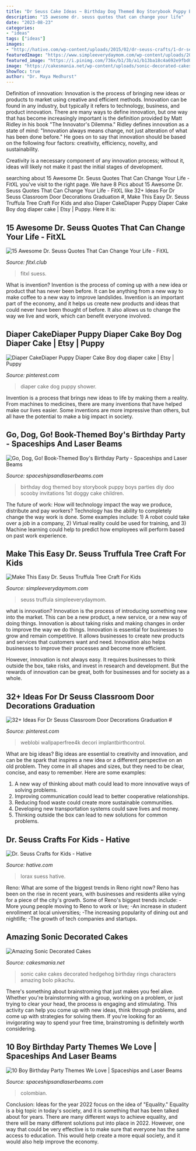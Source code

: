 ```yaml
---
title: "Dr Seuss Cake Ideas ~ Birthday Dog Themed Boy Storybook Puppy Boys Parties Diy Doo Scooby Invitations 1st Doggy Cake Children"
description: "15 awesome dr. seuss quotes that can change your life"
date: "2023-08-23"
categories:
- "ideas"
tags: ["ideas"]
images:
- "http://hative.com/wp-content/uploads/2015/02/dr-seuss-crafts/1-dr-seuss-crafts.jpg"
featuredImage: "https://www.simpleeverydaymom.com/wp-content/uploads/2019/02/dr-seuss-truffula-tree-craft-image-final-600x600.jpg"
featured_image: "https://i.pinimg.com/736x/b1/3b/a1/b13ba18c4a692e9fbd004b97acdf113d.jpg"
image: "https://cakesmania.net/wp-content/uploads/sonic-decorated-cakes-6.jpg"
ShowToc: true
author: "Dr. Maya Medhurst"
---
```



Definition of innovation:
Innovation is the process of bringing new ideas or products to market using creative and efficient methods. Innovation can be found in any industry, but typically it refers to technology, business, and product innovation.
There are many ways to define innovation, but one way that has become increasingly important is the definition provided by Matt Ridley in his book "The Innovator's Dilemma." Ridley defines innovation as a state of mind: "Innovation always means change, not just alteration of what has been done before." He goes on to say that innovation should be based on the following four factors: creativity, efficiency, novelty, and sustainability.

Creativity is a necessary component of any innovation process; without it, ideas will likely not make it past the initial stages of development.

	

		
searching about 15 Awesome Dr. Seuss Quotes That Can Change Your Life - FitXL you've visit to the right page. We have 8 Pics about 15 Awesome Dr. Seuss Quotes That Can Change Your Life - FitXL like 32+ Ideas For Dr Seuss Classroom Door Decorations Graduation #, Make This Easy Dr. Seuss Truffula Tree Craft For Kids and also Diaper CakeDiaper Puppy Diaper Cake Boy dog diaper cake | Etsy | Puppy. Here it is:
		
    
## 15 Awesome Dr. Seuss Quotes That Can Change Your Life - FitXL

<img loading=lazy src="https://fitxl.club/wp-content/uploads/2017/06/Dr-Seuss-Quotes-New10-188x300.jpg" onerror="this.onerror=null;this.src='https://tse2.mm.bing.net/th?id=OIP.YFboPEwP0uj0JXFMFVASygAAAA&amp;pid=15.1';" alt="15 Awesome Dr. Seuss Quotes That Can Change Your Life - FitXL">

_Source: fitxl.club_

>fitxl suess. 

	

What is invention?
Invention is the process of coming up with a new idea or product that has never been before. It can be anything from a new way to make coffee to a new way to improve landslides. 
Invention is an important part of the economy, and it helps us create new products and ideas that could never have been thought of before. It also allows us to change the way we live and work, which can benefit everyone involved.

    
## Diaper CakeDiaper Puppy Diaper Cake Boy Dog Diaper Cake | Etsy | Puppy

<img loading=lazy src="https://i.pinimg.com/736x/b1/3b/a1/b13ba18c4a692e9fbd004b97acdf113d.jpg" onerror="this.onerror=null;this.src='https://tse4.mm.bing.net/th?id=OIP.L_jGC50Ze5fZmOSjl198GQHaJ4&amp;pid=15.1';" alt="Diaper CakeDiaper Puppy Diaper Cake Boy dog diaper cake | Etsy | Puppy">

_Source: pinterest.com_

>diaper cake dog puppy shower. 

	

Invention is a process that brings new ideas to life by making them a reality. From machines to medicines, there are many inventions that have helped make our lives easier. Some inventions are more impressive than others, but all have the potential to make a big impact in society.

    
## Go, Dog, Go! Book-Themed Boy&#039;s Birthday Party - Spaceships And Laser Beams

<img loading=lazy src="https://spaceshipsandlaserbeams.com/wp-content/uploads/2015/09/go-dog-go-birthday-party-ideas-boys.jpg.jpg" onerror="this.onerror=null;this.src='https://tse3.mm.bing.net/th?id=OIP.rzEEb7yfUhhz_SgOTkdwYwHaLH&amp;pid=15.1';" alt="Go, Dog, Go! Book-Themed Boy&#039;s Birthday Party - Spaceships and Laser Beams">

_Source: spaceshipsandlaserbeams.com_

>birthday dog themed boy storybook puppy boys parties diy doo scooby invitations 1st doggy cake children. 

	

The future of work: How will technology impact the way we produce, distribute and pay workers?
Technology has the ability to completely change the way work is done. Some examples include: 1) A robot could take over a job in a company, 2) Virtual reality could be used for training, and 3) Machine learning could help to predict how employees will perform based on past work experience.

    
## Make This Easy Dr. Seuss Truffula Tree Craft For Kids

<img loading=lazy src="https://www.simpleeverydaymom.com/wp-content/uploads/2019/02/dr-seuss-truffula-tree-craft-image-final-600x600.jpg" onerror="this.onerror=null;this.src='https://tse4.mm.bing.net/th?id=OIP.2Bs_JiqNCRoVdlF-se5XzgHaHa&amp;pid=15.1';" alt="Make This Easy Dr. Seuss Truffula Tree Craft For Kids">

_Source: simpleeverydaymom.com_

>seuss truffula simpleeverydaymom. 

	

what is innovation?
Innovation is the process of introducing something new into the market. This can be a new product, a new service, or a new way of doing things. Innovation is about taking risks and making changes in order to improve the way we do things.
Innovation is essential for businesses to grow and remain competitive. It allows businesses to create new products and services that customers want and need. Innovation also helps businesses to improve their processes and become more efficient.

However, innovation is not always easy. It requires businesses to think outside the box, take risks, and invest in research and development. But the rewards of innovation can be great, both for businesses and for society as a whole.

    
## 32+ Ideas For Dr Seuss Classroom Door Decorations Graduation #

<img loading=lazy src="https://i.pinimg.com/736x/71/da/bd/71dabde1297d3ccd28ca1a9088205ec9.jpg" onerror="this.onerror=null;this.src='https://tse1.mm.bing.net/th?id=OIP.qgRx14OkSpDtBfqLioDvvQAAAA&amp;pid=15.1';" alt="32+ Ideas For Dr Seuss Classroom Door Decorations Graduation #">

_Source: pinterest.com_

>weblobi wallpaperfree4k decori implantbirthcontrol. 

	

What are big ideas?
Big ideas are essential to creativity and innovation, and can be the spark that inspires a new idea or a different perspective on an old problem. They come in all shapes and sizes, but they need to be clear, concise, and easy to remember. Here are some examples:
1. A new way of thinking about math could lead to more innovative ways of solving problems. 
2. Improving communication could lead to better cooperative relationships. 
3. Reducing food waste could create more sustainable communities. 
4. Developing new transportation systems could save lives and money. 
5. Thinking outside the box can lead to new solutions for common problems.

    
## Dr. Seuss Crafts For Kids - Hative

<img loading=lazy src="http://hative.com/wp-content/uploads/2015/02/dr-seuss-crafts/1-dr-seuss-crafts.jpg" onerror="this.onerror=null;this.src='https://tse4.mm.bing.net/th?id=OIP.IHI-h3J8HegKmaOerhz-BgHaLH&amp;pid=15.1';" alt="Dr. Seuss Crafts for Kids - Hative">

_Source: hative.com_

>lorax suess hative. 

	

Reno: What are some of the biggest trends in Reno right now?
Reno has been on the rise in recent years, with businesses and residents alike vying for a piece of the city's growth. Some of Reno's biggest trends include: 
 -More young people moving to Reno to work or live; 
-An increase in student enrollment at local universities; 
-The increasing popularity of dining out and nightlife; 
-The growth of tech companies and startups.

    
## Amazing Sonic Decorated Cakes

<img loading=lazy src="https://cakesmania.net/wp-content/uploads/sonic-decorated-cakes-6.jpg" onerror="this.onerror=null;this.src='https://tse4.mm.bing.net/th?id=OIP.90b0rOYzaTpepEucs0TaFgHaH4&amp;pid=15.1';" alt="Amazing Sonic Decorated Cakes">

_Source: cakesmania.net_

>sonic cake cakes decorated hedgehog birthday rings characters amazing bolo pikachu. 

	

There's something about brainstroming that just makes you feel alive. Whether you're brainstorming with a group, working on a problem, or just trying to clear your head, the process is engaging and stimulating. This activity can help you come up with new ideas, think through problems, and come up with strategies for solving them. If you're looking for an invigorating way to spend your free time, brainstroming is definitely worth considering.

    
## 10 Boy Birthday Party Themes We Love | Spaceships And Laser Beams

<img loading=lazy src="https://spaceshipsandlaserbeams.com/wp-content/uploads/2015/09/10-boy-birthday-party-themes-we-love.jpg" onerror="this.onerror=null;this.src='https://tse3.mm.bing.net/th?id=OIP.qZ7QcojxXaP-4KzHhuuj8QHaLH&amp;pid=15.1';" alt="10 Boy Birthday Party Themes We Love | Spaceships and Laser Beams">

_Source: spaceshipsandlaserbeams.com_

>colombian. 

	

Conclusion:
Ideas for the year 2022 focus on the idea of "Equality." Equality is a big topic in today's society, and it is something that has been talked about for years. There are many different ways to achieve equality, and there will be many different solutions put into place in 2022. However, one way that could be very effective is to make sure that everyone has the same access to education. This would help create a more equal society, and it would also help improve the economy.

